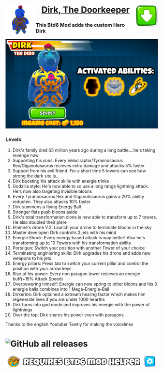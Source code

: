 <a href="https://github.com/Bergbauer22/DirkTheDino/releases/latest/download/DirkTheDino.dll">
    <img align="left" alt="Icon" height="100" src="Github-Icon.png">
    <img align="right" alt="Download" height="75" src="https://raw.githubusercontent.com/gurrenm3/BTD-Mod-Helper/master/BloonsTD6%20Mod%20Helper/Resources/DownloadBtn.png">
<h1 align="center">Dirk, The Doorkeeper</h1>  


</a>




### This Btd6 Mod adds the custom Hero Dirk  



<img src="Github_BG.png">


### Levels

1. Dirk's family died 65 million years ago during a long battle....he's taking revenge now
2. Supporting his sons: Every Velociraptor/Tyrannosaurus Rex/Giganotosaurus recieves extra damage and attacks 5% faster
3. Support from his evil friend: For a short time 5 towers can see how strong the dark site is...
4. Dirk boosting his attack skills with energie trinks
5. Godzilla style: He's now able to so use a long range ligntning attack. He's now also targeting invisible bloons
6. Every Tyrannosaurus Rex and Giganotosaurus gains a 20% ability reducten. They also attacks 10% faster
7. Dirk summons a flying Energy Ball
8. Stronger fists push bloons aside
9. Dirk's total transformation clone is now able to transform up to 7 towers. He also doubled their piere
10. Etienne's drone V.2: Launch your drone to terminate bloons in the sky
11. Master developer: Dirk controlls 2 jets with his mind
12. Energie Shock: Every energy based attack is way better! Also he's transforming up to 10 Towers with his transformation ability
13. Portalgun: Switch your position with another Tower of your choice
14. Terminating enginiering skills: Dirk upgrades his drone and adds new weapons to his jets
15. Energy pillars: Press tab to switch your current pillar and control the position with your arrow keys
16. Rise of his power: Every non paragon tower recieves an energie buff(+15% Attack Speed)
17. Overpowering himself: Energie can now spring to other bloons and his 3 energie balls combines into 1 Mega-Energie-Ball
18. Dirkerine: Dirk optained a extream healing factor which makes him regenerate lives if you are under 1000 hearths
19. Dirk turns into god mode and improves his energie with the power of lightnings
20. Over the top: Dirk shares his power even with paragons


Thanks to the english Youtuber Tewtiy for making the voicelines


<h1 aling="left"><img alt="GitHub all releases" height="25" src="https://img.shields.io/github/downloads/Bergbauer22/DirkTheDino/total?label=Total%20Dowloads"></h1>




[![Requires BTD6 Mod Helper](https://raw.githubusercontent.com/gurrenm3/BTD-Mod-Helper/master/banner.png)](https://github.com/gurrenm3/BTD-Mod-Helper#readme)

